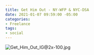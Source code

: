 ```yaml
---
title: Get Him Out - NY-WFP & NYC-DSA
date: 2021-01-07 09:59:00 -05:00
categories:
- Freelance
tags:
- social
---
```


![Get_Him_Out_IG@2x-100.jpg](/uploads/Get_Him_Out_IG@2x-100.jpg)